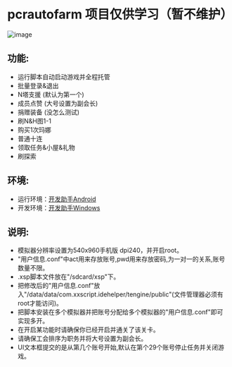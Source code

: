 # pcrautofarm 项目仅供学习（暂不维护）
![image](https://raw.githubusercontent.com/mirrorb/pcrautofarm/master/uiPreview.png)  
  
## 功能:  
- 运行脚本自动启动游戏并全程托管
- 批量登录&退出
- N塔支援  (默认为第一个)  
- 成员点赞 (大号设置为副会长)  
- 捐赠装备 (没怎么测试)  
- 刷N&H图1-1  
- 购买1次玛娜  
- 普通十连  
- 领取任务&小屋&礼物  
- 刷探索
## 环境:  
- 运行环境：[开发助手Android](https://wws.lanzous.com/iX7FTdqiuqd "点击下载")
- 开发环境：[开发助手Windows](https://wws.lanzous.com/i8es6dqiz5c "点击下载")
## 说明: 
- 模拟器分辨率设置为540x960手机版 dpi240，并开启root。  
- "用户信息.conf"中act用来存放账号,pwd用来存放密码,为一对一的关系,账号数量不限。  
- .xsp脚本文件放在"/sdcard/xsp"下。
- 把修改后的"用户信息.conf"放入"/data/data/com.xxscript.idehelper/tengine/public"(文件管理器必须有root才能访问)。  
- 把脚本安装在多个模拟器并把账号分配给多个模拟器的"用户信息.conf"即可实现多开。  
- 在开启某功能时请确保你已经开启并通关了该关卡。  
- 请确保工会排序为职务并将大号设置为副会长。  
- UI文本框提交的是从第几个账号开始,默认在第个29个账号停止任务并关闭游戏。
